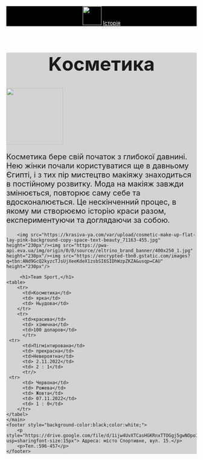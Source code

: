 <html>
  <header style="background-color:black">
        <img src="https://the-challenger.ru/wp-content/uploads/2017/09/shutterstock_518732464-600x600.jpg" height="50px"/>
        <a href="https://uk.wikipedia.org/wiki/%D0%91%D0%BE%D0%B9%D0%BE%D0%B2%D1%96_%D0%BC%D0%B8%D1%81%D1%82%D0%B5%D1%86%D1%82%D0%B2%D0%B0" style="color:white">Історія</a>
    </header>
    <main style="background-color:lightgray">
        <h1 style="font-size:50px;background-color:lightgray; text-align:center"> Kосметика</h1>
        <img src="https://s0.tchkcdn.com/g-Soynk81sLnGoRLVEu3ppvQ/13/667492/660x480/c/0/18_0_750_545/d80_mycollages.jpg" height="150"/>
        <p style="font-size:20px">Косметика бере свій початок з глибокої давнині. Нею жінки почали користуватися ще в давньому Єгипті, і з тих пір мистецтво макіяжу знаходиться в постійному розвитку. Мода на макіяж завжди змінюється, повторює саму себе та вдосконалюється. Це нескінченний процес, в якому ми створюємо історію краси разом, експериментуючи та доглядаючи за собою.</p>



        <img src="https://krasiva-ya.com/var/upload/cosmetic-make-up-flat-lay-pink-background-copy-space-text-beauty_71163-455.jpg" height="230px"/><img src="https://pwa-api.eva.ua/img/origin/0/0/source//eltrino_brand_banner/400x250_1.jpg" height="230px"/><img src="https://encrypted-tbn0.gstatic.com/images?q=tbn:ANd9GcQ2kyzcTJsUjXeeKdeX1zsbSI6SIDhWzpZKZA&usqp=CAU" height="230px"/>
        
         <h1>Team Sport,</h1>
    <table>
        <tr>
          <td>Косметика</td>
          <td> ярка</td>
          <td> Ньудова</td>
        </tr>
        <tr>
          <td>красива</td>  
          <td> хімична</td>
          <td>100 доларов</td>
          </tr>
     <tr>
          <td>Пігмінтирована</td>
          <td> прекрасна</td>
          <td>Невероятна</td>
          <td> 2.11.2022</td>
          <td> 2 : 1</td>
          <tr/>
     <tr>
          <td> Червона</td>
          <td> Рожева</td>
          <td> Жовта</td>
          <td> 07.11.2022</td>
          <td> 1 : 0</td>
        </tr>
    </tabel>
    </main>
    <footer style="background-color:black;color:white;">
        <p style="https://drive.google.com/file/d/1ijw4UvXTCasHGKRnxTTOGgj5gwNOpo1u/view?usp=sharingfont-size:15px"> Адреса: місто Спортивне, вул. 15.</p>
        <p>Тел.:596-457</p>
    </footer>
</html>
